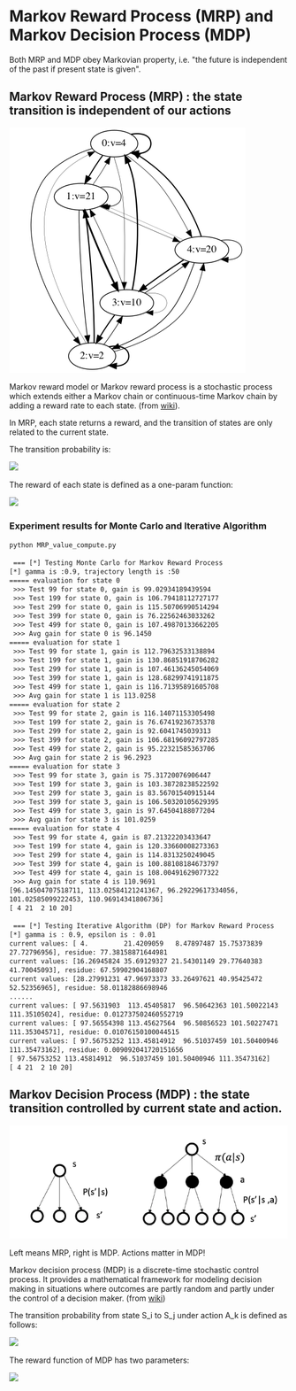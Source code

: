 # Markov Reward Process (MRP) and Markov Decision Process (MDP)

Both MRP and MDP obey Markovian property, i.e. "the future is independent of the past if present state is given".

## Markov Reward Process (MRP) : the state transition is independent of our actions

![mrp_example](./result_pics/trans.png)

Markov reward model or Markov reward process is a stochastic process which extends either a Markov chain or continuous-time Markov chain by adding a reward rate to each state. (from [wiki](https://en.wikipedia.org/wiki/Markov_reward_model)).

In MRP, each state returns a reward, and the transition of states are only related to the current state.

The transition probability is:

<img src="http://latex.codecogs.com/gif.latex?P(s_{t+1} = S_j | s_t = S_i) ">

The reward of each state is defined as a one-param function:

<img src="http://latex.codecogs.com/gif.latex?R(s_t = S_i) = E[r_t | s_t = S_i]">

### Experiment results for Monte Carlo and Iterative Algorithm

```
python MRP_value_compute.py

 === [*] Testing Monte Carlo for Markov Reward Process
[*] gamma is :0.9, trajectory length is :50
===== evaluation for state 0
 >>> Test 99 for state 0, gain is 99.02934189439594
 >>> Test 199 for state 0, gain is 106.79418112727177
 >>> Test 299 for state 0, gain is 115.50706990514294
 >>> Test 399 for state 0, gain is 76.22562463033262
 >>> Test 499 for state 0, gain is 107.49870133662205
 >>> Avg gain for state 0 is 96.1450
===== evaluation for state 1
 >>> Test 99 for state 1, gain is 112.79632533138894
 >>> Test 199 for state 1, gain is 130.86851918706282
 >>> Test 299 for state 1, gain is 107.46136245054069
 >>> Test 399 for state 1, gain is 128.68299741911875
 >>> Test 499 for state 1, gain is 116.71395891605708
 >>> Avg gain for state 1 is 113.0258
===== evaluation for state 2
 >>> Test 99 for state 2, gain is 116.14071153305498
 >>> Test 199 for state 2, gain is 76.67419236735378
 >>> Test 299 for state 2, gain is 92.6041745039313
 >>> Test 399 for state 2, gain is 106.68196092797285
 >>> Test 499 for state 2, gain is 95.22321585363706
 >>> Avg gain for state 2 is 96.2923
===== evaluation for state 3
 >>> Test 99 for state 3, gain is 75.31720076906447
 >>> Test 199 for state 3, gain is 103.38728238522592
 >>> Test 299 for state 3, gain is 83.56701540915144
 >>> Test 399 for state 3, gain is 106.50320105629395
 >>> Test 499 for state 3, gain is 97.64504188077204
 >>> Avg gain for state 3 is 101.0259
===== evaluation for state 4
 >>> Test 99 for state 4, gain is 87.21322203433647
 >>> Test 199 for state 4, gain is 120.33660008273363
 >>> Test 299 for state 4, gain is 114.8313250249045
 >>> Test 399 for state 4, gain is 100.88108184673797
 >>> Test 499 for state 4, gain is 108.00491629077322
 >>> Avg gain for state 4 is 110.9691
[96.14504707518711, 113.02584121241367, 96.29229617334056, 101.02585099222453, 110.96914341806736]
[ 4 21  2 10 20]

 === [*] Testing Iterative Algorithm (DP) for Markov Reward Process
[*] gamma is : 0.9, epsilon is : 0.01
current values: [ 4.         21.4209059   8.47897487 15.75373839 27.72796956], residue: 77.38158871644981
current values: [16.26945824 35.69129327 21.54301149 29.77640383 41.70045093], residue: 67.59902904168807
current values: [28.27991231 47.96973373 33.26497621 40.95425472 52.52356965], residue: 58.01182886698946
......
current values: [ 97.5631903  113.45405817  96.50642363 101.50022143 111.35105024], residue: 0.012737502460552719
current values: [ 97.56554398 113.45627564  96.50856523 101.50227471 111.35304571], residue: 0.01076150100044515
current values: [ 97.56753252 113.45814912  96.51037459 101.50400946 111.35473162], residue: 0.009092041720151656
[ 97.56753252 113.45814912  96.51037459 101.50400946 111.35473162]
[ 4 21  2 10 20]
```

## Markov Decision Process (MDP) : the state transition controlled by current state and action.

![mrp_mdp](./result_pics/mrp_mdp.png)

Left means MRP, right is MDP. Actions matter in MDP!

Markov decision process (MDP) is a discrete-time stochastic control process. It provides a mathematical framework for modeling decision making in situations where outcomes are partly random and partly under the control of a decision maker. (from [wiki](https://en.wikipedia.org/wiki/Markov_decision_process)) 

The transition probability from state S_i to S_j under action A_k is defined as follows:

<img src="http://latex.codecogs.com/gif.latex?P(s_{t+1} = S_j | s_t = S_i, a_t = A_k) ">

The reward function of MDP has two parameters:

<img src="http://latex.codecogs.com/gif.latex?R(s_t = S_i, a = A_k) = E[r_{t+1} | s_t = S_i, a = A_k]">

